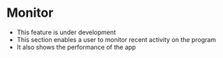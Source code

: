 # Monitor
- This feature is under development
- This section enables a user to monitor recent activity on the program
- It also shows the performance of the app